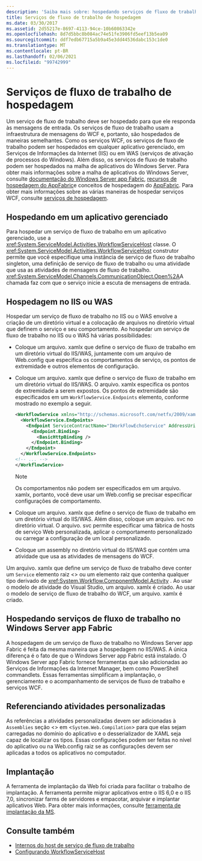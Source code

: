 ```yaml
---
description: 'Saiba mais sobre: hospedando serviços de fluxo de trabalho'
title: Serviços de fluxo de trabalho de hospedagem
ms.date: 03/30/2017
ms.assetid: 2d55217e-8697-4113-94ce-10b60863342e
ms.openlocfilehash: 8d7d5bbc8b084ac74e51fe3906fd5eef13b5ea09
ms.sourcegitcommit: ddf7edb67715a5b9a45e3dd44536dabc153c1de0
ms.translationtype: MT
ms.contentlocale: pt-BR
ms.lasthandoff: 02/06/2021
ms.locfileid: "99742999"
---
```

# <a name="hosting-workflow-services"></a>Serviços de fluxo de trabalho de hospedagem

Um serviço de fluxo de trabalho deve ser hospedado para que ele responda às mensagens de entrada. Os serviços de fluxo de trabalho usam a infraestrutura de mensagens do WCF e, portanto, são hospedados de maneiras semelhantes. Como os serviços WCF, os serviços de fluxo de trabalho podem ser hospedados em qualquer aplicativo gerenciado, em Serviços de Informações da Internet (IIS) ou em WAS (serviços de ativação de processos do Windows). Além disso, os serviços de fluxo de trabalho podem ser hospedados na malha de aplicativos do Windows Server. Para obter mais informações sobre a malha de aplicativos do Windows Server, consulte [documentação do Windows Server app Fabric](/previous-versions/appfabric/ff384253(v=azure.10)), [recursos de hospedagem do AppFabric](/previous-versions/appfabric/ee677189(v=azure.10))e conceitos de hospedagem do [AppFabric](/previous-versions/appfabric/ee677371(v=azure.10)). Para obter mais informações sobre as várias maneiras de hospedar serviços WCF, consulte [serviços de hospedagem](../hosting-services.md).

## <a name="hosting-in-a-managed-application"></a>Hospedando em um aplicativo gerenciado

 Para hospedar um serviço de fluxo de trabalho em um aplicativo gerenciado, use a <xref:System.ServiceModel.Activities.WorkflowServiceHost> classe. O <xref:System.ServiceModel.Activities.WorkflowServiceHost> construtor permite que você especifique uma instância de serviço de fluxo de trabalho singleton, uma definição de serviço de fluxo de trabalho ou uma atividade que usa as atividades de mensagens de fluxo de trabalho. <xref:System.ServiceModel.Channels.CommunicationObject.Open%2A>A chamada faz com que o serviço inicie a escuta de mensagens de entrada.

## <a name="hosting-under-iis-or-was"></a>Hospedagem no IIS ou WAS

 Hospedar um serviço de fluxo de trabalho no IIS ou o WAS envolve a criação de um diretório virtual e a colocação de arquivos no diretório virtual que definem o serviço e seu comportamento. Ao hospedar um serviço de fluxo de trabalho no IIS ou o WAS há várias possibilidades:

- Coloque um arquivo. xamlx que define o serviço de fluxo de trabalho em um diretório virtual do IIS/WAS, juntamente com um arquivo de Web.config que especifica os comportamentos de serviço, os pontos de extremidade e outros elementos de configuração.

- Coloque um arquivo. xamlx que define o serviço de fluxo de trabalho em um diretório virtual do IIS/WAS. O arquivo. xamlx especifica os pontos de extremidade a serem expostos. Os pontos de extremidade são especificados em um `WorkflowService.Endpoints` elemento, conforme mostrado no exemplo a seguir.

    ```xml
    <WorkflowService xmlns="http://schemas.microsoft.com/netfx/2009/xaml/servicemodel"  xmlns:p1="http://schemas.microsoft.com/netfx/2009/xaml/activities" xmlns:sad="clr-namespace:System.Activities.Debugger;assembly=System.Activities" xmlns:x="http://schemas.microsoft.com/winfx/2006/xaml">
      <WorkflowService.Endpoints>
        <Endpoint ServiceContractName="IWorkFlowEchoService" AddressUri="">
          <Endpoint.Binding>
            <BasicHttpBinding />
          </Endpoint.Binding>
        </Endpoint>
      </WorkflowService.Endpoints>
    <!-- ... -->
    </WorkflowService>
    ```

    > [!NOTE]
    > Os comportamentos não podem ser especificados em um arquivo. xamlx, portanto, você deve usar um Web.config se precisar especificar configurações de comportamento.

- Coloque um arquivo. xamlx que define o serviço de fluxo de trabalho em um diretório virtual do IIS/WAS. Além disso, coloque um arquivo. svc no diretório virtual. O arquivo. svc permite especificar uma fábrica de hosts de serviço Web personalizada, aplicar o comportamento personalizado ou carregar a configuração de um local personalizado.

- Coloque um assembly no diretório virtual do IIS/WAS que contém uma atividade que usa as atividades de mensagens do WCF.

 Um arquivo. xamlx que define um serviço de fluxo de trabalho deve conter um `Service` elemento raiz <> ou um elemento raiz que contenha qualquer tipo derivado de <xref:System.Workflow.ComponentModel.Activity> . Ao usar o modelo de atividade do Visual Studio, um arquivo. xamlx é criado. Ao usar o modelo de serviço de fluxo de trabalho do WCF, um arquivo. xamlx é criado.

## <a name="hosting-workflow-services-under-windows-server-app-fabric"></a>Hospedando serviços de fluxo de trabalho no Windows Server app Fabric

 A hospedagem de um serviço de fluxo de trabalho no Windows Server app Fabric é feita da mesma maneira que a hospedagem no IIS/WAS. A única diferença é o fato de que o Windows Server app Fabric está instalado. O Windows Server app Fabric fornece ferramentas que são adicionadas ao Serviços de Informações da Internet Manager, bem como PowerShell commandlets. Essas ferramentas simplificam a implantação, o gerenciamento e o acompanhamento de serviços de fluxo de trabalho e serviços WCF.

## <a name="referencing-custom-activities"></a>Referenciando atividades personalizadas

 As referências a atividades personalizadas devem ser adicionadas à `Assemblies` seção <> em <`System.Web.Compilation`> para que elas sejam carregadas no domínio do aplicativo e o desserializador de XAML seja capaz de localizar os tipos. Essas configurações podem ser feitas no nível do aplicativo ou na Web.config raiz se as configurações devem ser aplicadas a todos os aplicativos no computador.

## <a name="deployment"></a>Implantação

 A ferramenta de implantação da Web foi criada para facilitar o trabalho de implantação. A ferramenta permite migrar aplicativos entre o IIS 6,0 e o IIS 7,0, sincronizar farms de servidores e empacotar, arquivar e implantar aplicativos Web. Para obter mais informações, consulte [ferramenta de implantação da MS](https://go.microsoft.com/fwlink/?LinkId=178690).

## <a name="see-also"></a>Consulte também

- [Internos do host de serviço de fluxo de trabalho](workflow-service-host-internals.md)
- [Configurando WorkflowServiceHost](configuring-workflowservicehost.md)
